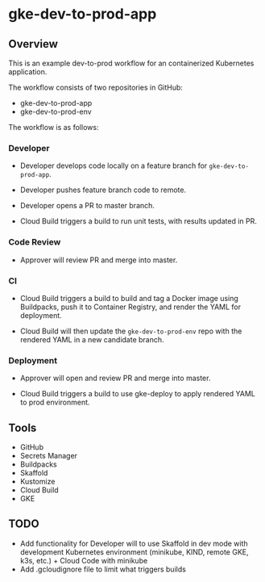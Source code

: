 # gke-dev-to-prod-app

## Overview

This is an example dev-to-prod workflow for an containerized Kubernetes application.

The workflow consists of two repositories in GitHub:
- gke-dev-to-prod-app
- gke-dev-to-prod-env

The workflow is as follows:

### Developer

- Developer develops code locally on a feature branch for `gke-dev-to-prod-app`.

- Developer pushes feature branch code to remote.

- Developer opens a PR to master branch.

- Cloud Build triggers a build to run unit tests, with results updated in PR.

### Code Review

- Approver will review PR and merge into master.

### CI

- Cloud Build triggers a build to build and tag a Docker image using Buildpacks, push it to Container Registry, and render the YAML for deployment.

- Cloud Build will then update the `gke-dev-to-prod-env` repo with the rendered YAML in a new candidate branch.

### Deployment 

- Approver will open and review PR and merge into master. 

- Cloud Build triggers a build to use gke-deploy to apply rendered YAML to prod environment.

## Tools 

- GitHub
- Secrets Manager
- Buildpacks
- Skaffold
- Kustomize
- Cloud Build
- GKE

## TODO

- Add functionality for Developer will to use Skaffold in dev mode with development Kubernetes environment (minikube, KIND, remote GKE, k3s, etc.) + Cloud Code with minikube
- Add .gcloudignore file to limit what triggers builds